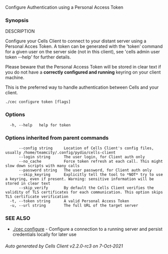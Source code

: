Configure Authentication using a Personal Access Token

### Synopsis


DESCRIPTION

  Configure your Cells Client to connect to your distant server using a Personal Acces Token.
  A token can be generated with the 'token' command for a given user on the server side (not in this client),
  see 'cells admin user token --help' for further details.

  Please beware that the Personal Access Token will be stored in clear text if you do not have a **correctly configured and running** keyring on your client machine.

  This is the preferred way to handle authentication between Cells and your client.


```
./cec configure token [flags]
```

### Options

```
  -h, --help   help for token
```

### Options inherited from parent commands

```
      --config string     Location of Cells Client's config files, usually /home/teamcity/.config/pydio/cells-client
      --login string      The user login, for Client auth only
      --no_cache          Force token refresh at each call. This might slow down scripts with many calls
      --password string   The user password, for Client auth only
      --skip_keyring      Explicitly tell the tool to *NOT* try to use a keyring, even if present. Warning: sensitive information will be stored in clear text
      --skip_verify       By default the Cells Client verifies the validity of TLS certificates for each communication. This option skips TLS certificate verification
  -t, --token string      A valid Personal Access Token
  -u, --url string        The full URL of the target server
```

### SEE ALSO

* [./cec configure](./cec-configure)	 - Configure a connection to a running server and persist credentials locally for later use

###### Auto generated by Cells Client v2.2.0-rc3 on 7-Oct-2021
